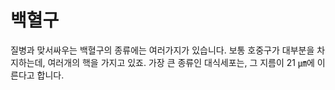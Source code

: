 # 백혈구

질병과 맞서싸우는 백혈구의 종류에는 여러가지가 있습니다. 보통 호중구가 대부분을
차지하는데, 여러개의 핵을 가지고 있죠. 가장 큰 종류인 대식세포는, 그 지름이 21
㎛에 이른다고 합니다.
